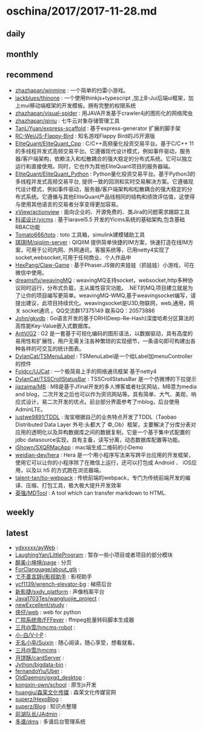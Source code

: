 # oschina/2017/2017-11-28.md



## daily



## monthly



## recommend

- [zhazhapan/winmine](http://git.oschina.net/zhazhapan_admin/winmine) : 一个简单的扫雷小游戏。
- [jackblues/thinone](http://git.oschina.net/blueswu/thinone) : 一个使用thinkjs+typescript ,加上B-Jui后端ui框架，加上mui移动端框架的开发模板。拥有完整的权限系统
- [zhazhapan/visual-spider](http://git.oschina.net/zhazhapan_admin/visual-spider) : 用JAVA开发基于crawler4j的图形化的网络爬虫
- [zhazhapan/qiniu](http://git.oschina.net/zhazhapan_admin/qiniu) : 七牛云对象存储管理工具
- [TanLiYuan/express-scaffold](http://git.oschina.net/tanliyuan/express-scaffold) : 基于express-generator 扩展的脚手架
- [RC-Wei/JS-Flappy-Bird](http://git.oschina.net/ricksh153/JS-Flappy-Bird) : 知名游戏Flappy Bird的JS开源版
- [EliteQuant/EliteQuant_Cpp](http://git.oschina.net/EliteQuant/EliteQuant_Cpp) : C/C++高频量化投资交易平台。基于C/C++ 11的多线程并发式高频交易平台。它遵循现代设计模式，例如事件驱动，服务器/客户端架构，依赖注入和松散耦合的强大稳定的分布式系统。它可以独立运行和直接使用。同时，它也作为其他EliteQuant项目的服务器端。
- [EliteQuant/EliteQuant_Python](http://git.oschina.net/EliteQuant/EliteQuant_Python) : Python量化投资交易平台。基于Python3的多线程并发式高频交易平台, 提供一致的回测和实时交易解决方案。它遵循现代设计模式，例如事件驱动，服务器/客户端架构和松散耦合的强大稳定的分布式系统。它遵循与其他EliteQuant产品线相同的结构和绩效评估值，这使得与使用其他语言的交易者分享变得更加容易。
- [xView/actionview](http://git.oschina.net/actionview/av) : 面向企业的、开源免费的、类Jira的问题需求跟踪工具
- [科诺设计/yicms](http://git.oschina.net/yicms_kenuo/yicms) : 基于laravel5.5 开发的Yicms系统的基础架构,包含基础RBAC功能
- [Tomato666/toto](http://git.oschina.net/qq353838430/toto) : toto 工具箱，simulink建模辅助工具
- [琪琪IM/qiqiim-server](http://git.oschina.net/qiqiim/qiqiim-server) : QIQIIM 提供简单快捷的IM方案，快速打造在线IM方案，可用于公司内网、外网通讯，客服系统等，已用netty4实现了socket,websocket,可用于任何商业、个人作品中
- [HexPang/Claw-Game](http://git.oschina.net/hexpang/claw-game) : 基于Phaser.JS做的夹娃娃（抓娃娃）小游戏，可在微信中使用。
- [dreamsfly/weavingMQ](http://git.oschina.net/dreamsfly900/WMQ) : weavingMQ支持socket，websocket,http多种协议同时运行，分布式负载，主从属性容灾功能。 .NET的MQ,项目建立就是为了让你的项目编写更简单。weavingMQ-WMQ,基于weavingsocket编写，请提出建议，此项目持续优化。weavingsocket是U3D,物联网，web,通用，网关 socket通讯 。QQ交流群17375149 联系QQ：20573886
- [John/gkvdb](http://git.oschina.net/johng/gkvdb) : Go语言开发的基于DRH(Deep-Re-Hash)深度哈希分区算法的高性能Key-Value嵌入式数据库。
- [AntV/G2](http://git.oschina.net/antvis/g2) : G2 是一套基于可视化编码的图形语法，以数据驱动，具有高度的易用性和扩展性，用户无需关注各种繁琐的实现细节，一条语句即可构建出各种各样的可交互的统计图表。
- [DylanCat/TSMenuLabel](http://git.oschina.net/tsnumidc/TSMenuLabel) : TSMenuLabel是一个给Label加menuController的控件
- [Foldcc/UJCat](http://git.oschina.net/Foldcc/UJCat) : 一个极简易上手的网络通讯框架 基于netty4
- [DylanCat/TSSCrollStatusBar](http://git.oschina.net/tsnumidc/TSSCrollStatusBar) : TSSCrollStatusBar 是一个仿微博的下拉提示
- [jiazaima/MB](http://git.oschina.net/jishuzhai/MB) : MB是基于Jfinal开发的多人博客或者社区网站，MB意为media and blog，二次开发之后也可以作为资讯网站等。具有简单、大气、美观、响应式设计，易二次开发的优点。前台部分界面参考了mblog，后台使用AdminLTE。
- [justwe9891/TDDL](http://git.oschina.net/justwe9891/TDDL) : 淘宝根据自己的业务特点开发了TDDL（Taobao Distributed Data Layer 外号:头都大了 ©_Ob）框架，主要解决了分库分表对应用的透明化以及异构数据库之间的数据复制，它是一个基于集中式配置的 jdbc datasource实现，具有主备，读写分离，动态数据库配置等功能。
- [iShown/SXQRMacApp](http://git.oschina.net/iShown/SXQRMacApp) : mac端生成二维码的小Demo
- [weidian-dev/hera](http://git.oschina.net/weidian-inc/hera) : Hera 是一个用小程序写法来写跨平台应用的开发框架，使用它可以让你的小程序除了在微信上运行，还可以打包成 Android 、 iOS应用，以及以 h5 的方式跑在浏览器端。
- [talent-tan/tio-webpack](http://git.oschina.net/tywo45/tio-webpack) : 传统前端的webpack，专门为传统前端开发的编译、压缩、打包工具，极大极大提升开发效率
- [英强/MDTool](http://git.oschina.net/cevin15/MDTool) : A tool which can transfer markdown to HTML.


## weekly



## latest

- [ydxxxxx/ayWeb](http://git.oschina.net/ydxxx/ayWeb) : 
- [LaughingYan/LittleProgram](http://git.oschina.net/LaughingYan/LittleProgram) : 暂存一些小项目或者项目的部分模块
- [醉美小坤坤/page](http://git.oschina.net/smallkk/page) : 分页
- [ForClanguage/about_gtk](http://git.oschina.net/ForClanguage/about_gtk) : 
- [で不善言辞i/影视助手](http://git.oschina.net/aikeyingshi/YingShiZhuShou) : 影视助手
- [ycf1139/wrench-elevator-bg](http://git.oschina.net/ycf1139/wrench-elevator-bg) : 梯搭后台
- [新影捷/sxdy_platform](http://git.oschina.net/xyjsoft/sxdy_platform) : 声像档案平台
- [Java1703Tes/wangluojie_project](http://git.oschina.net/Java1703Tes/wangluojie_project) : 
- [newExcellent/study](http://git.oschina.net/newExcellent/study) : 
- [侠仔/web](http://git.oschina.net/cmccgprs/web) : web for python
- [广院系统帝/FFFever](http://git.oschina.net/xiii_1991/FFFever) : ffmpeg批量转码脚本生成器
- [三月@雪/hmcms-robot](http://git.oschina.net/bsm/hmcms-robot) : 
- [小-白/V-I-P](http://git.oschina.net/qq963540817/V-I-P) : 
- [无名小卒/Suixin](http://git.oschina.net/nimei1234/SuiXinYueDu) : 随心阅读，随心享受，想看就看。
- [三月@雪/hmcms](http://git.oschina.net/bsm/hmcms) : 
- [月饼酥/cardServer](http://git.oschina.net/yuebingsu/cardServer) : 
- [Jython/bigdata-bin](http://git.oschina.net/54json/bigdata-bin) : 
- [fernandoYiu/Uber](http://git.oschina.net/fernandoYiu/Uber) : 
- [OldDaemon/gxgd_desktop](http://git.oschina.net/OD/gxgd_desktop) : 
- [kongxin-own/school](http://git.oschina.net/kongxin-own/school) : 原生js开发
- [huangju/森茉文化传媒](http://git.oschina.net/it-hj/SenMo) : 森茉文化传媒官网
- [superz/HexoBlog](http://git.oschina.net/superzchao/HexoBlog) : 
- [superz/Blog](http://git.oschina.net/superzchao/Blog) : 知识点整理
- [前湖队长/JAdmin](http://git.oschina.net/qianhuduizhang/j-admin) : 
- [多谱/dms](http://git.oschina.net/dscore/dms) : 多谱后台管理系统